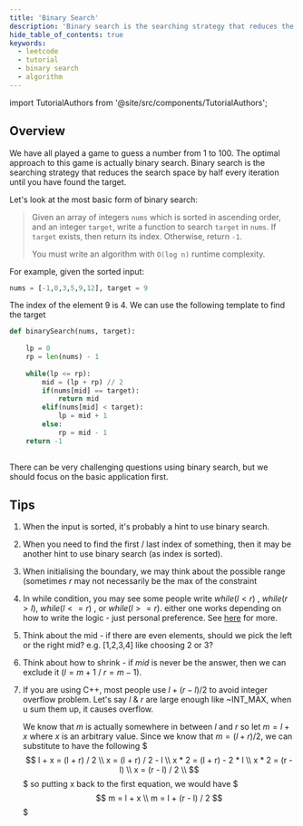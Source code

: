 ```yaml
---
title: 'Binary Search'
description: 'Binary search is the searching strategy that reduces the search space by half every iteration until you have found the target.'
hide_table_of_contents: true
keywords:
  - leetcode
  - tutorial
  - binary search
  - algorithm
---
```


import TutorialAuthors from '@site/src/components/TutorialAuthors';

<TutorialAuthors names="@heiheihang, @wingkwong"/>

## Overview

We have all played a game to guess a number from 1 to 100. The optimal approach to this game is actually binary search. Binary search is the searching strategy that reduces the search space by half every iteration until you have found the target.

Let's look at the most basic form of binary search:

> Given an array of integers `nums` which is sorted in ascending order, and an integer `target`, write a function to search `target` in `nums`. If `target` exists, then return its index. Otherwise, return `-1`.
>
> You must write an algorithm with `O(log n)` runtime complexity.

For example, given the sorted input:

```python
nums = [-1,0,3,5,9,12], target = 9
```

The index of the element 9 is 4. We can use the following template to find the target

```python
def binarySearch(nums, target):
    
    lp = 0
    rp = len(nums) - 1
    
    while(lp <= rp):
        mid = (lp + rp) // 2
        if(nums[mid] == target):
            return mid
        elif(nums[mid] < target):
            lp = mid + 1
        else:
            rp = mid - 1
    return -1
    
```

There can be very challenging questions using binary search, but we should focus on the basic application first.

## Tips

1. When the input is sorted, it's probably a hint to use binary search.
2. When you need to find the first / last index of something, then it may be another hint to use binary search (as index is sorted).
3. When initialising the boundary, we may think about the possible range (sometimes $r$ may not necessarily be the max of the constraint
4. In while condition, you may see some people write $while (l < r)$ , $while (r > l)$,  $while (l <= r)$ , or $while (l >= r)$.  either one works depending on how to write the logic - just personal preference. See [here](https://stackoverflow.com/questions/35613574/when-to-use-in-binary-search-condition) for more.
5. Think about the mid - if there are even elements, should we pick the left or the right mid? e.g. [1,2,3,4] like choosing $2$ or $3$?
6. Think about how to shrink - if $mid$ is never be the answer, then we can exclude it ($l = m + 1$ / $r = m - 1$).
7. If you are using C++, most people use $l + (r - l) / 2$ to avoid integer overflow problem. Let's say $l$ & $r$ are large enough like ~INT_MAX, when u sum them up, it causes overflow. 

    We know that $m$ is actually somewhere in between $l$ and $r$ so let $m = l + x$ where $x$ is an arbitrary value. Since we know that $m = (l + r) / 2$, we can substitute to have the following
    $$$
        l + x = (l + r) / 2 \\
        x = (l + r) / 2 - l \\
        x * 2 = (l + r) - 2 * l \\
        x * 2 = (r - l)  \\
        x = (r - l) / 2 \\
    $$$
    so putting x back to the first equation, we would have
    $$$
    m = l + x \\
    m = l + (r - l) / 2
    $$$